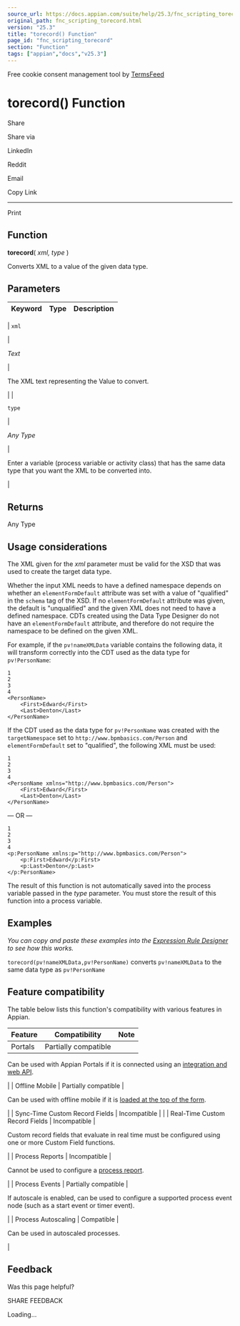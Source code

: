 ```yaml
---
source_url: https://docs.appian.com/suite/help/25.3/fnc_scripting_torecord.html
original_path: fnc_scripting_torecord.html
version: "25.3"
title: "torecord() Function"
page_id: "fnc_scripting_torecord"
section: "Function"
tags: ["appian","docs","v25.3"]
---
```



Free cookie consent management tool by [TermsFeed](https://www.termsfeed.com/)

# torecord() Function

Share

Share via

LinkedIn

Reddit

Email

Copy Link

* * *

Print

## Function

**torecord**( _xml, type_ )

Converts XML to a value of the given data type.

## Parameters

| Keyword | Type | Description |
| --- | --- | --- |
|
`xml`

 |

_Text_

 |

The XML text representing the Value to convert.

 |
|

`type`

 |

_Any Type_

 |

Enter a variable (process variable or activity class) that has the same data type that you want the XML to be converted into.

 |

## Returns

Any Type

## Usage considerations

The XML given for the _xml_ parameter must be valid for the XSD that was used to create the target data type.

Whether the input XML needs to have a defined namespace depends on whether an `elementFormDefault` attribute was set with a value of "qualified" in the `schema` tag of the XSD. If no `elementFormDefault` attribute was given, the default is "unqualified" and the given XML does not need to have a defined namespace. CDTs created using the Data Type Designer do not have an `elementFormDefault` attribute, and therefore do not require the namespace to be defined on the given XML.

For example, if the `pv!nameXMLData` variable contains the following data, it will transform correctly into the CDT used as the data type for `pv!PersonName`:

```
1
2
3
4
<PersonName>
	<First>Edward</First>
	<Last>Denton</Last>
</PersonName>
```

If the CDT used as the data type for `pv!PersonName` was created with the `targetNamespace` set to `http://www.bpmbasics.com/Person` and `elementFormDefault` set to "qualified", the following XML must be used:

```
1
2
3
4
<PersonName xmlns="http://www.bpmbasics.com/Person">
	<First>Edward</First>
	<Last>Denton</Last>
</PersonName>
```

— OR —

```
1
2
3
4
<p:PersonName xmlns:p="http://www.bpmbasics.com/Person">
	<p:First>Edward</p:First>
	<p:Last>Denton</p:Last>
</p:PersonName>
```

The result of this function is not automatically saved into the process variable passed in the _type_ parameter. You must store the result of this function into a process variable.

## Examples

_You can copy and paste these examples into the [Expression Rule Designer](Expression_Rules.html) to see how this works._

`torecord(pv!nameXMLData,pv!PersonName)` converts `pv!nameXMLData` to the same data type as `pv!PersonName`

## Feature compatibility

The table below lists this function's compatibility with various features in Appian.

| Feature | Compatibility | Note |
| --- | --- | --- |
| Portals | Partially compatible |
Can be used with Appian Portals if it is connected using an [integration and web API](portals-design.html#using-partially-compatible-functions-and-objects-in-a-portal).

 |
| Offline Mobile | Partially compatible |

Can be used with offline mobile if it is [loaded at the top of the form](offline-mobile-design-best-practices.html#working-with-partially-compatible-functions).

 |
| Sync-Time Custom Record Fields | Incompatible |  |
| Real-Time Custom Record Fields | Incompatible |

Custom record fields that evaluate in real time must be configured using one or more Custom Field functions.

 |
| Process Reports | Incompatible |

Cannot be used to configure a [process report](Process_Reports.html).

 |
| Process Events | Partially compatible |

If autoscale is enabled, can be used to configure a supported process event node (such as a start event or timer event).

 |
| Process Autoscaling | Compatible |

Can be used in autoscaled processes.

 |

## Feedback

Was this page helpful?

SHARE FEEDBACK

Loading...